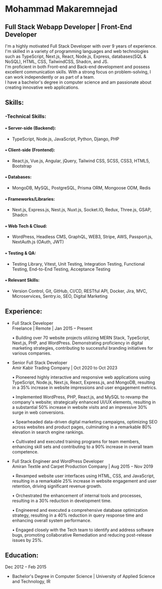 #
# Mohammad Makaremnejad
## Full Stack Webapp Developer | Front-End Developer


I'm a highly motivated Full Stack Developer with over 9 years of experience.<br/>
I'm skilled in a variety of programming languages and web technologies such as TypeScript, Next.js, React, Node.js, Express, databases(SQL & NoSQL), HTML, CSS, TailwindCSS, Shadcn, and JS.<br/>
I'm proficient in both Front-end and Back-end development and possess excellent communication skills. With a strong focus on problem-solving, I can work independently or as part of a team.<br/>
I have a bachelor's degree in computer science and am passionate about creating innovative web applications.<br/>

## Skills:
### -Technical Skills:
  #### • Server-side (Backend):
   - TypeScript, Node.js, JavaScript, Python, Django, PHP
     
  #### • Client-side (Frontend):
   - React.js, Vue.js, Angular, jQuery, Tailwind CSS, SCSS, CSS3, HTML5, Bootstrap
     
  #### • Databases:
   - MongoDB, MySQL, PostgreSQL, Prisma ORM, Mongoose ODM, Redis
     
  #### • Frameworks/Libraries:
  
   - Next.js, Express.js, Nest.js, Nuxt.js, Socket.IO, Redux, Three.js, GSAP, Shadcn

  #### • Web Tech & Cloud:
   -  WordPress, Headless CMS, GraphQL, WEB3, Stripe, AWS, Passport.js, NextAuth.js (OAuth, JWT)

  #### • Testing & QA:
   -  Testing Library, Vitest, Unit Testing, Integration Testing, Functional Testing, End-to-End Testing, Acceptance Testing

 #### • Relevant Skills:
   -  Version Control, Git, GitHub, CI/CD, RESTful API, Docker, Jira, MVC, Microservices, Sentry.io, SEO, Digital Marketing
   
## Experience:
 - Full Stack Developer<br/>
   Freelance | Remote | Jan 2015 – Present <br/>
   
    • Building over 70 website projects utilizing MERN Stack, TypeScript, Next.js, PHP, and WordPress. Demonstrating proficiency in digital marketing strategies, contributing to successful branding initiatives for various companies.<br/>
    
 - Senior Full Stack Developer<br/>
   Amir Kabir Trading Company | Oct 2020 to Oct 2023<br/>
   
    • Pioneered highly interactive and responsive web applications using TypeScript, Node.js, Next.js, React, Express.js, and MongoDB, resulting in a 35% increase in website impressions and user engagement metrics.<br/>

    • Implemented WordPress, PHP, React.js, and MySQL to revamp the company's website; strategically enhanced UI/UX elements, resulting in a substantial 50% increase in website visits and an impressive 30% surge in web conversions.<br/>

    • Spearheaded data-driven digital marketing campaigns, optimizing SEO across websites and product pages, culminating in a remarkable 80% elevation in search engine rankings.<br/>

    • Cultivated and executed training programs for team members, enhancing skill sets and contributing to a 90% increase in overall team competence.<br/>

 - Full Stack Engineer and WordPress Developer<br/>
   Amiran Textile and Carpet Production Company | Aug 2015 – Nov 2019<br/>
   
    • Revamped website user interfaces using HTML, CSS, and JavaScript, resulting in a remarkable 25% increase in website engagement and user retention, driving significant revenue growth.<br/>

    • Orchestrated the enhancement of internal tools and processes, resulting in a 30% reduction in development time.<br/>

   • Engineered and executed a comprehensive database optimization strategy, resulting in a 40% reduction in query response time and enhancing overall system performance.<br/>

    • Engaged closely with the Tech team to identify and address software bugs, promoting collaborative Remediation and reducing post-release issues by 25%.<br/>

    


## Education:

Dec 2012 – Feb 2015
 - Bachelor's Degree in Computer Science | University of Applied Science and Technology, IR

